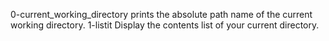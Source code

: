 0-current_working_directory  prints the absolute path name of the current working directory.
1-listit Display the contents list of your current directory.
